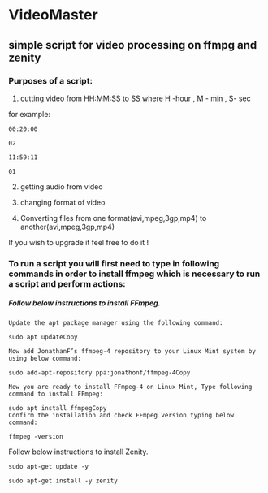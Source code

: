 # VideoMaster
## simple script for video processing on ffmpg and zenity 

### Purposes of a script:

1. cutting video from HH:MM:SS to SS where H -hour , M - min , S- sec 

  for example:

    00:20:00

    02

    11:59:11

    01

2. getting audio from video 

3. changing format of video 

4. Converting files from one format(avi,mpeg,3gp,mp4) to another(avi,mpeg,3gp,mp4)


 If you wish to upgrade it feel free to do it !

### To run a script you will first  need to type in following commands in order to install ffmpeg which is necessary to run a script and perform actions:

##### Follow below instructions to install FFmpeg.
```
Update the apt package manager using the following command:

sudo apt updateCopy

Now add JonathanF’s ffmpeg-4 repository to your Linux Mint system by using below command:

sudo add-apt-repository ppa:jonathonf/ffmpeg-4Copy

Now you are ready to install FFmpeg-4 on Linux Mint, Type following command to install FFmpeg:

sudo apt install ffmpegCopy
Confirm the installation and check FFmpeg version typing below command:

ffmpeg -version
```

Follow below instructions to install Zenity.
```
sudo apt-get update -y

sudo apt-get install -y zenity
```
